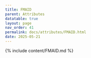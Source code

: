 ```yaml
---
title: FMAID
parent: Attributes
datatable: true
layout: page
nav_order: 41
permalink: docs/attributes/FMAID.html
date: 2025-05-21
---
```

{% include content/FMAID.md %}
